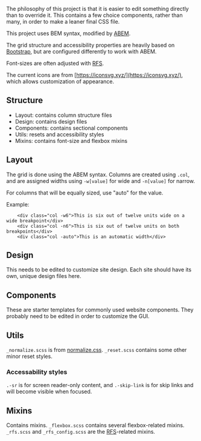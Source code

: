 The philosophy of this project is that it is easier to edit something directly than to override it. This contains a few choice components, rather than many, in order to make a leaner final CSS file.

This project uses BEM syntax, modified by [ABEM](https://css-tricks.com/abem-useful-adaptation-bem/).

The grid structure and accessibility properties are heavily based on [Bootstrap](https://getbootstrap.com), but are configured differently to work with ABEM.

Font-sizes are often adjusted with [RFS](https://github.com/twbs/rfs).

The current icons are from [https://iconsvg.xyz/](https://iconsvg.xyz/), which allows customization of appearance.

Structure
---------
- Layout: contains column structure files
- Design: contains design files
- Components: contains sectional components
- Utils: resets and accessibility styles
- Mixins: contains font-size and flexbox mixins


Layout
----
The grid is done using the ABEM syntax. Columns are created using `.col`, and are assigned widths using `-w[value]` for wide and `-n[value]` for narrow.

For columns that will be equally sized, use "auto" for the value.

Example: 
````
    <div class="col -w6">This is six out of twelve units wide on a wide breakpoint</div>
    <div class="col -n6">This is six out of twelve units on both breakpoints</div>
    <div class="col -auto">This is an automatic width</div>
````
Design
------
This needs to be edited to customize site design. Each site should have its own, unique design files here.

Components
----------
These are starter templates for commonly used website components. They probably need to be edited in order to customize the GUI.

Utils
-----
`_normalize.scss` is from [normalize.css](https://github.com/necolas/normalize.css). 
`_reset.scss` contains some other minor reset styles.
### Accessability styles
`.-sr` is for screen reader-only content, and `.-skip-link` is for skip links and will become visible when focused.

Mixins
----------
Contains mixins.
`_flexbox.scss` contains several flexbox-related mixins.
`_rfs.scss` and `_rfs_config.scss` are the [RFS](https://github.com/twbs/rfs)-related mixins.